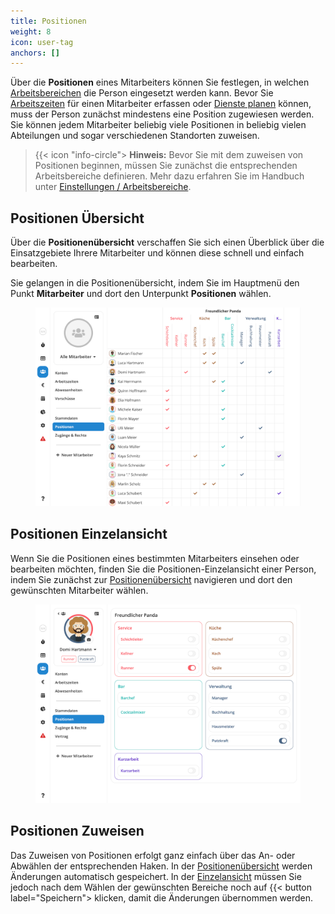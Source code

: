 ```yaml
---
title: Positionen
weight: 8
icon: user-tag
anchors: []
---
```


Über die **Positionen** eines Mitarbeiters können Sie festlegen, in welchen
[Arbeitsbereichen](/hilfe/handbuch/einstellungen/arbeitsbereiche/) die Person eingesetzt werden kann. Bevor Sie
[Arbeitszeiten](/hilfe/handbuch/mitarbeiter/arbeitszeiten) für einen Mitarbeiter erfassen oder [Dienste
planen](/hilfe/handbuch/dienstplan/) können, muss der Person zunächst mindestens eine Position zugewiesen werden. Sie
können jedem Mitarbeiter beliebig viele Positionen in beliebig vielen Abteilungen und sogar verschiedenen Standorten
zuweisen.

> {{< icon "info-circle"> **Hinweis:** Bevor Sie mit dem zuweisen von Positionen beginnen, müssen Sie zunächst die
> entsprechenden Arbeitsbereiche definieren. Mehr dazu erfahren Sie im Handbuch unter [Einstellungen /
> Arbeitsbereiche](/hilfe/handbuch/einstellungen/arbeitsbereiche/).

## Positionen Übersicht

Über die **Positionenübersicht** verschaffen Sie sich einen Überblick über die Einsatzgebiete Ihrere Mitarbeiter und
können diese schnell und einfach bearbeiten.

Sie gelangen in die Positionenübersicht, indem Sie im Hauptmenü den Punkt **Mitarbeiter** und dort den Unterpunkt **Positionen** wählen.

<figure caption="Über die Positionen-Übersicht verschaffen Sie sich einen Überblick über die Einsatzgebiete Ihrere Mitarbeiter und können diese schnell und einfach bearbeiten.">
<img src="positionen-uebersicht.png" />
</figure>

## Positionen Einzelansicht

Wenn Sie die Positionen eines bestimmten Mitarbeiters einsehen oder bearbeiten möchten, finden Sie die
Positionen-Einzelansicht einer Person, indem Sie zunächst zur [Positionenübersicht](#positionen-übersicht)
navigieren und dort den gewünschten Mitarbeiter wählen.

<figure caption="In der Positionen-Einzelansicht können Sie die Positionen eines bestimmten Mitarbeiters einsehen oder bearbeiten.">
<img src="positionen-einzeln.png" />
</figure>

## Positionen Zuweisen

Das Zuweisen von Positionen erfolgt ganz einfach über das An- oder Abwählen der entsprechenden Haken. In der
[Positionenübersicht](#positionen-übersicht) werden Änderungen automatisch gespeichert. In der
[Einzelansicht](#positionen-einzelansicht) müssen Sie jedoch nach dem Wählen der gewünschten Bereiche noch auf {{<
button label="Speichern"> klicken, damit die Änderungen übernommen werden.
